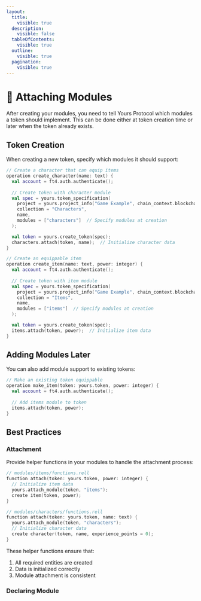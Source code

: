 ```yaml
---
layout:
  title:
    visible: true
  description:
    visible: false
  tableOfContents:
    visible: true
  outline:
    visible: true
  pagination:
    visible: true
---
```


# 🔌 Attaching Modules

After creating your modules, you need to tell Yours Protocol which modules a token should implement. This can be done either at token creation time or later when the token already exists.

## Token Creation

When creating a new token, specify which modules it should support:

```kotlin
// Create a character that can equip items
operation create_character(name: text) {
  val account = ft4.auth.authenticate();
  
  // Create token with character module
  val spec = yours.token_specification(
    project = yours.project_info("Game Example", chain_context.blockchain_rid),
    collection = "Characters",
    name,
    modules = ["characters"]  // Specify modules at creation
  );

  val token = yours.create_token(spec);
  characters.attach(token, name);  // Initialize character data
}

// Create an equippable item
operation create_item(name: text, power: integer) {
  val account = ft4.auth.authenticate();
  
  // Create token with item module
  val spec = yours.token_specification(
    project = yours.project_info("Game Example", chain_context.blockchain_rid),
    collection = "Items",
    name,
    modules = ["items"]  // Specify modules at creation
  );

  val token = yours.create_token(spec);
  items.attach(token, power);  // Initialize item data
}
```

## Adding Modules Later

You can also add module support to existing tokens:

```kotlin
// Make an existing token equippable
operation make_item(token: yours.token, power: integer) {
  val account = ft4.auth.authenticate();
  
  // Add items module to token
  items.attach(token, power);
}
```

## Best Practices

### Attachment

Provide helper functions in your modules to handle the attachment process:

```kotlin
// modules/items/functions.rell
function attach(token: yours.token, power: integer) {
  // Initialize item data
  yours.attach_module(token, "items");
  create item(token, power);
}

// modules/characters/functions.rell
function attach(token: yours.token, name: text) {
  yours.attach_module(token, "characters");
  // Initialize character data
  create character(token, name, experience_points = 0);
}
```

These helper functions ensure that:

1. All required entities are created
2. Data is initialized correctly
3. Module attachment is consistent

### Declaring Module



